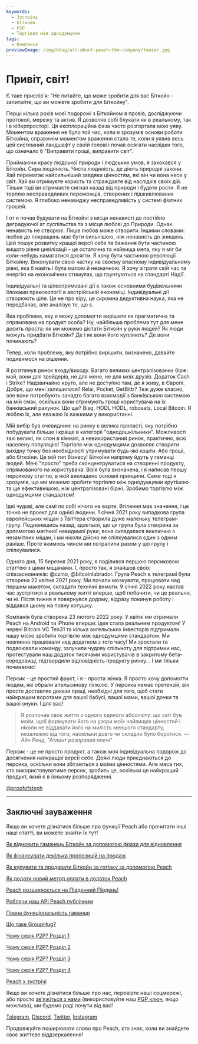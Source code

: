 ```yaml
---
keywords:
  - Зустрічі
  - Біткойн
  - P2P
  - Торгівля між однодумцями
tags:
  - Компанія
previewImage: /img/blog/all-about-peach-the-company/teaser.jpg
---
```


# Привіт, світ!

Є таке прислів'я: "Не питайте, що може зробити для вас Біткойн - запитайте, що ви можете зробити для Біткойну".

Перші кілька років моєї подорожі з Біткойном я провів, досліджуючи протокол, мережу та актив. Я дозволяв собі блукати як в реальному, так і в кіберпросторі. Ця експлораційна фаза часто розгортала мою уяву. Моментом враження не було той час, коли я зрозумів основи роботи Біткойна, справжнім моментом враження стало те, коли я уявив весь цей системний ландшафт у своїй голові і почав осягати наслідки того, що означало б "Виправити гроші, виправити світ".

Приймаючи красу людської природи і людських умов, я закохався у Біткойн. Сира людяність. Чиста людяність, де діють природні закони. Хай перемагає найсильніший завдяки цінностям, які він чи вона несе у світ. Хай ви отримуєте користь та страждаєте від наслідків своїх дій. Тільки тоді ви отримаєте сигнал назад від природи і будете рости. Я не терплю несправедливих переможців, створених і підживлюваних системою. Я глибоко ненавиджу несправедливість у системі фіатних грошей.

І от я почав будувати на Біткойні з місця ненависті до постійно деградуючої ат суспільства та з місця любові до Природи. Однак ненависть не створює. Лише любов може створити. Іншими словами: любов до покращень має бути сильнішою, ніж ненависть до знищень. Цей пошук розвитку кращої версії себе та бажання бути частиною вищого рівня цивілізації - це остаточна та найвища мета, яку я міг би коли-небудь намагатися досягти. Я хочу бути частиною революції Біткойну. Виконувати свою частку на своєму власному індивідуальному рівні, яка б навіть і була малою й незначною. Я хочу зіграти свій час та енергію на економічних стимулах, що ґрунтуються на стандарті Надії.

Індивідуальні та цілеспрямовані дії є також основними будівельними блоками праксеології в австрійській економіці. Індивідуальні дії створюють ціле. Це не про віру, це скромна дедуктивна наука, яка не передбачає, але аналізує те, що є.

Яка проблема, яку я можу допомогти вирішити як прагматична та спрямована на продукт особа? Ну, найбільша проблема тут для мене досить проста: як ми можемо дістати Біткойн у руки людей? Як люди можуть придбати Біткойн? Де і як вони його купляють? Де вони починають?

Тепер, коли проблему, яку потрібно вирішити, визначено, давайте подивимося на рішення.

Я розглянув ринок входу/виходу. Багато великих централізованих бірж: май, вони для трейдерів, не для мене, не для моїх друзів. Додаток Cash і Strike? Надзвичайно круто, але не доступно там, де я живу, в Європі. Добре, що мені залишилося? Relai, Pocket, GetBittr? Теж дуже класно, але вони потребують занадто багато взаємодії з банківською системою на мій смак, оскільки вони отримують гроші користувача на їх банківський рахунок. Що ще? Bisq, HODL HODL, robosats, Local Bitcoin. Я люблю їх, але вважаю їх важкими у використанні.

Мій вибір був очевидним: на ринку є велика пропасті, яку потрібно побудувати більше і краще в категорії "однодошкільники". Можливості такі великі, як слон в кімнаті, а невикористаний ринок, практично, всю населену популяцію! Торгівля між однодумцями дозволяє створити вихідну точку без необхідності утримувати будь-які кошти. Або гроші, або біткоїни. Це мій тип бізнесу! Біткоїни напряму йдуть у гаманці людей. Мені "просто" треба сконцентруватися на створенні продукту, спрямованого на користувача. Візія була визначена, і я написав першу персикову статтю, в якій викладено основні принципи. Саме тоді я зрозумів, що ми можемо зробити торгівлю між однодумцями крутішою та ще ефективнішою, ніж централізовані біржі. Зробимо торгівлю між однодумцями стандартом!

Ідеї чудові, але самі по собі нічого не варте. Втілення має значення, і це точно не проект для однієї людини. 1 січня 2021 року випадкова група європейських міщан з Твіттера створила дуже маленьку телеграм-групу. Подивившись назад, здається, що ця група була створена за допомогою магічної невидимої руки; вона складалася виключно з незамітних міщан, і ми ніколи дійсно не спілкувалися один з одним раніше. Проте якимось чином ми потрапили разом у цю групу і спілкувалися.

Одного дня, 15 березня 2021 року, я поділився першою персиковою статтею з цими міщанами. І, просто так, я знайшов своїх співзасновників: @czino, @bitcoinlabrador. Група Peach в телеграмі була створена 22 квітня 2021 року. Ми почали мозкувати, працювати над першим макетом, складати технічні вимоги. 9 січня 2022 року настав час зустрітися в реальному житті вперше, щоб побачити, чи це реально, чи ні. Після тижня я повернувся додому, відразу покинув роботу і віддався цьому на повну котушку.

Компанія була створена 23 лютого 2022 року. У квітні ми отримали Peach на Android та iPhone вперше: ідея стала реальним продуктом! У червні Bitcoin VC Ten31 та кілька ангельських інвесторів підтримали нашу місію зробити торгівлю між однодумцями стандартом. Ми невпинно працювали над додатком з того часу! Ми зростали та подвоювали команду, залучили чудову спільноту для підтримки нас, протестували наш додаток тисячами користувачів в закритому бета-середовищі, підтвердили відповідність продукту ринку... І ми тільки починаємо!

Персик - це простий фрукт, і я - проста жінка. Я просто хочу допомогти людям, які обрали апельсинову пілюлю. У персика немає претензій, він просто доставляє докази праці, необхідні для того, щоб стати найкращим воротами для вашої бабусі, вашої мами, вашої дочки та вашої онуки. І для вас!

> Я розпочав своє життя з одного єдиного абсолюту: що світ був моїм, щоб формувати його на узори моїх найвищих цінностей і ніколи не віддавати його на милість меншого стандарту, незалежно від того, наскільки довго чи складно було боротися.
> <cite>— Айн Ренд, "Атлант розправив плечі"</cite>

Персик - це не просто продукт, а також моя індивідуальна подорож до досягнення найкращої версії себе. Деякі люди приєднаються до персика, оскільки вони збігаються з моїми цінностями. Але маса тих, хто використовуватиме персик, зробить це, оскільки це найкращий продукт, який є в їхньому розпорядженні.

[@proofofsteph](https://twitter.com/proofofsteph)

---

## Заключні зауваження

Якщо ви хочете дізнатися більше про функції Peach або прочитати інші наші статті, ви можете знайти їх тут!

[Як відновити гаманець Біткойн за допомогою фрази для відновлення](https://peachbitcoin.com/uk/blog/how-to-restore-peach-wallet/)

[Як фінансувати декілька пропозицій на продаж](https://peachbitcoin.com/uk/blog/funding-multiple-sell-offers/)

[Як купувати та продавати Біткойн за готівку за допомогою Peach](https://peachbitcoin.com/uk/blog/how-to-buy-and-sell-bitcoin-with-cash-using-peach/)

[Як додати новий метод оплати в додаток Peach](https://peachbitcoin.com/uk/blog/how-to-add-a-payment-method/)

[Peach розширюється на Південний Південь!](https://peachbitcoin.com/uk/blog/peach-expands-to-the-global-south/)

[Роблячи наш API Peach публічним](https://peachbitcoin.com/uk/blog/making-our-peach-api-public/)

[Повна функціональність гаманця](https://peachbitcoin.com/uk/blog/full-wallet-functionality/)

[Що таке GroupHug?](https://peachbitcoin.com/uk/blog/group-hug/)

[Чому серія P2P? Розділ 1](https://peachbitcoin.com/uk/blog/why-p2p-chapter-1/)

[Чому серія P2P? Розділ 2](https://peachbitcoin.com/uk/blog/why-p2p-chapter-2/)

[Чому серія P2P? Розділ 3](https://peachbitcoin.com/uk/blog/why-p2p-chapter-3-circular-economies/)

[Чому серія P2P? Розділ 4](https://peachbitcoin.com/uk/blog/why-p2p-chapter-4-chains-of-trust/)

[Peach x зустрічі](https://peachbitcoin.com/uk/blog/peach-for-meetups/)

Якщо ви хочете дізнатися більше про нас, перевірте наші соцмережі, або просто [зв'яжіться з нами](mailto:hello@peachbitcoin.com) (використовуйте наш [PGP ключ](https://keys.openpgp.org/vks/v1/by-fingerprint/48339A19645E2E53488E0E5479E1B270FACD1BD2), якщо можливо), ми будемо раді почути від вас!

[Telegram](https://t.me/peachtopeach), [Discord](https://discord.gg/ypeHz3SW54), [Twitter](https://twitter.com/peachbitcoin), [Instagram](https://instagram.com/peachbitcoin)

Продовжуйте поширювати слово про Peach, хто знає, коли ви знайдете своє життєве віддзеркалення!
